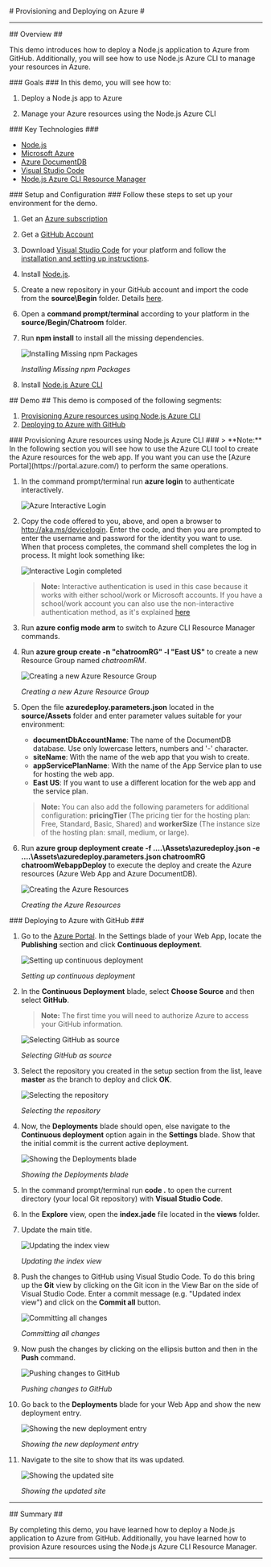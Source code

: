 ﻿<a name="title" />
# Provisioning and Deploying on Azure #

---
<a name="Overview" />
## Overview ##

This demo introduces how to deploy a Node.js application to Azure from GitHub. Additionally, you will see how to use Node.js Azure CLI to manage your resources in Azure.

<a id="goals" />
### Goals ###
In this demo, you will see how to:

1. Deploy a Node.js app to Azure

1. Manage your Azure resources using the Node.js Azure CLI

<a name="technologies" />
### Key Technologies ###

- [Node.js][1]
- [Microsoft Azure][2]
- [Azure DocumentDB][3]
- [Visual Studio Code][4]
- [Node.js Azure CLI Resource Manager][5]

[1]: https://nodejs.org/
[2]: http://azure.microsoft.com/
[3]: http://azure.microsoft.com/en-us/services/documentdb/
[4]: https://code.visualstudio.com/
[5]: https://azure.microsoft.com/en-us/documentation/articles/xplat-cli-install/

<a name="Setup" />
### Setup and Configuration ###
Follow these steps to set up your environment for the demo.

1. Get an [Azure subscription](https://azure.microsoft.com/en-us/pricing/free-trial/)

1. Get a [GitHub Account](https://help.github.com/articles/signing-up-for-a-new-github-account/)

1. Download [Visual Studio Code](https://code.visualstudio.com/Download) for your platform and follow the [installation and setting up instructions](https://code.visualstudio.com/Docs/editor/setup).

1. Install [Node.js](https://nodejs.org/en/download/).

1. Create a new repository in your GitHub account and import the code from the **source\Begin** folder. Details [here](https://help.github.com/articles/create-a-repo/).

1. Open a **command prompt/terminal** according to your platform in the **source/Begin/Chatroom** folder.

1. Run **npm install** to install all the missing dependencies.

	![Installing Missing npm Packages](images/VSCode/installing-missing-npm-packages.png?raw=true "Installing Missing npm Packages")

	_Installing Missing npm Packages_

1. Install [Node.js Azure CLI](https://azure.microsoft.com/en-us/documentation/articles/xplat-cli-install/#install-and-use-nodejs-and-npm)
	
<a name="Demo" />
## Demo ##
This demo is composed of the following segments:

1. [Provisioning Azure resources using Node.js Azure CLI](#segment1)
1. [Deploying to Azure with GitHub](#segment2)

<a name="segment1" />
### Provisioning Azure resources using Node.js Azure CLI ###
> **Note:** In the following section you will see how to use the Azure CLI tool to create the Azure resources for the web app. If you want you can use the [Azure Portal](https://portal.azure.com/) to perform the same operations.

1. In the command prompt/terminal run **azure login** to authenticate interactively.

	![Azure Interactive Login](images/VSCode/cli-azure-interactive-login.png?raw=true "Azure Interactive Login")

1. Copy the code offered to you, above, and open a browser to http://aka.ms/devicelogin. Enter the code, and then you are prompted to enter the username and password for the identity you want to use. When that process completes, the command shell completes the log in process. It might look something like:

	![Interactive Login completed](images/VSCode/cli-azure-interactive-login-complete.png?raw=true "Interactive Login completed")

	> **Note:** Interactive authentication is used in this case because it works with either school/work or Microsoft accounts. If you have a school/work account you can also use the non-interactive authentication method, as it's explained [here](https://azure.microsoft.com/en-us/documentation/articles/xplat-cli-connect/#use-non-interactive-log-in-with-a-work-or-school-account)

1. Run **azure config mode arm** to switch to Azure CLI Resource Manager commands.

1. Run **azure group create -n "chatroomRG" -l "East US"** to create a new Resource Group named _chatroomRM_. 

	![Creating a new Azure Resource Group](images/VSCode/creating-azure-resource-group.png?raw=true "Creating a new Azure Resource Group")
	
	_Creating a new Azure Resource Group_
	
1. Open the file **azuredeploy.parameters.json** located in the **source/Assets** folder and enter parameter values suitable for your environment:

	- **documentDbAccountName**: The name of the DocumentDB database. Use only lowercase letters, numbers and '-' character.
	- **siteName**: With the name of the web app that you wish to create.
	- **appServicePlanName**: With the name of the App Service plan to use for hosting the web app.
	- **East US**: If you want to use a different location for the web app and the service plan.
	
	> **Note:** You can also add the following parameters for additional configuration: **pricingTier** (The pricing tier for the hosting plan: Free, Standard, Basic, Shared) and **workerSize** (The instance size of the hosting plan: small, medium, or large).

1. Run **azure group deployment create -f ..\..\Assets\azuredeploy.json -e ..\..\Assets\azuredeploy.parameters.json chatroomRG chatroomWebappDeploy** to execute the deploy and create the Azure resources (Azure Web App and Azure DocumentDB).

	![Creating the Azure Resources](images/VSCode/creating-azure-web-app.png?raw=true "Creating the Azure Resources")
	
	_Creating the Azure Resources_

	
<a name="segment2" />
### Deploying to Azure with GitHub ###

1. Go to the [Azure Portal](https://portal.azure.com/). In the Settings blade of your Web App, locate the **Publishing** section and click **Continuous deployment**.

	![Setting up continuous deployment](images/VSCode/setting-up-continuos-deployment.png?raw=true "Setting up continuous deployment")

	_Setting up continuous deployment_

1. In the **Continuous Deployment** blade, select **Choose Source** and then select **GitHub**.

	> **Note:** The first time you will need to authorize Azure to access your GitHub information.

	![Selecting GitHub as source](images/VSCode/selecting-github-as-source.png?raw=true "Selecting GitHub as source")

	_Selecting GitHub as source_

1. Select the repository you created in the setup section from the list, leave **master** as the branch to deploy and click **OK**.

	![Selecting the repository](images/VSCode/selecting-the-repository.png?raw=true "Selecting the repository")

	_Selecting the repository_

1. Now, the **Deployments** blade should open, else navigate to the **Continuous deployment** option again in the **Settings** blade. Show that the initial commit is the current active deployment.

	![Showing the Deployments blade](images/VSCode/showing-the-deployments-blade.png?raw=true "Showing the Deployments blade")

	_Showing the Deployments blade_

1. In the command prompt/terminal run **code .** to open the current directory (your local Git repository) with **Visual Studio Code**.

1. In the **Explore** view, open the **index.jade** file located in the **views** folder. 

1. Update the main title.

	![Updating the index view](images/VSCode/updating-the-index-view.png?raw=true "Updating the index view")

	_Updating the index view_

1. Push the changes to GitHub using Visual Studio Code. To do this bring up the **Git** view by clicking on the Git icon in the View Bar on the side of Visual Studio Code. Enter a commit message (e.g. "Updated index view") and click on the **Commit all** button.

	![Committing all changes](images/VSCode/committing-all-changes.png?raw=true "Committing all changes")
	
	_Committing all changes_

1. Now push the changes by clicking on the ellipsis button and then in the **Push** command.

	![Pushing changes to GitHub](images/VSCode/pushing-changes-to-github.png?raw=true "Pushing changes to GitHub")
	
	_Pushing changes to GitHub_

1. Go back to the **Deployments** blade for your Web App and show the new deployment entry.

	![Showing the new deployment entry](images/VSCode/showing-the-new-deployment-entry.png?raw=true "Showing the new deployment entry")

	_Showing the new deployment entry_

1. Navigate to the site to show that its was updated.

	![Showing the updated site](images/VSCode/showing-the-updated-site.png?raw=true "Showing the updated site")

	_Showing the updated site_

---

<a name="summary" />
## Summary ##

By completing this demo, you have learned how to deploy a Node.js application to Azure from GitHub. Additionally, you have learned how to provision Azure resources using the Node.js Azure CLI Resource Manager.

---
